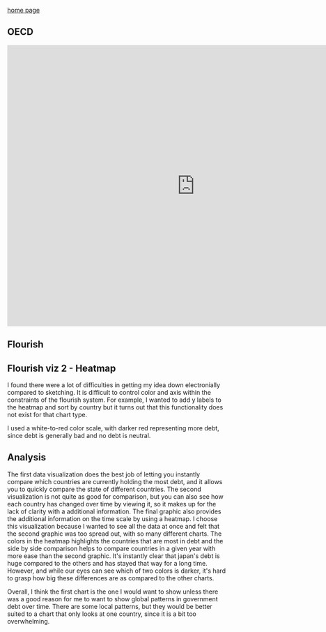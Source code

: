 [home page](https://alex7li.github.io/DataStories/)


## OECD

<iframe src="https://data.oecd.org/chart/6XVJ" width="860" height="645" style="border: 0" mozallowfullscreen="true" webkitallowfullscreen="true" allowfullscreen="true"><a href="https://data.oecd.org/chart/6XVJ" target="_blank">OECD Chart: General government debt, Total, % of GDP, Annual, 2020</a></iframe>

## Flourish

<div class="flourish-embed flourish-chart" data-src="visualisation/12580224"><script src="https://public.flourish.studio/resources/embed.js"></script></div>

## Flourish viz 2 - Heatmap

<div class="flourish-embed flourish-heatmap" data-src="visualisation/12580282"><script src="https://public.flourish.studio/resources/embed.js"></script></div>

I found there were a lot of difficulties in getting my idea down electronially compared to sketching. It is difficult to
control color and axis within the constraints of the flourish system. For example, I wanted to add y labels to the heatmap
and sort by country but it turns out that this functionality does not exist for that chart type.

I used a white-to-red color scale, with darker red representing more debt, since debt is generally bad and no debt is neutral.

## Analysis

The first data visualization does the best job of letting you instantly compare which countries are currently holding the most debt, and it allows you to quickly compare the state of different countries. The second visualization is not quite
as good for comparison, but you can also see how each country has changed over time by viewing it, so it makes up for the
lack of clarity with a additional information. The final graphic also provides the additional information on the time scale
by using a heatmap. I choose this visualization because I wanted to see all the data at once and felt that the second graphic was too spread out, with so many different charts. The colors in the heatmap highlights the countries that are most in debt and the side by side comparison helps to compare countries in a given year with more ease than the second graphic. It's instantly clear that japan's debt is huge compared to the others and has stayed that way for a long time. However, and while our eyes can see which of two colors is darker, it's hard to grasp how big these differences are as compared to the other charts.

Overall, I think the first chart is the one I would want to show unless there was a good reason for me to want to show global patterns in government debt over time. There are some local patterns, but they would be better suited to a chart that only looks at one country, since it is a bit too overwhelming.
